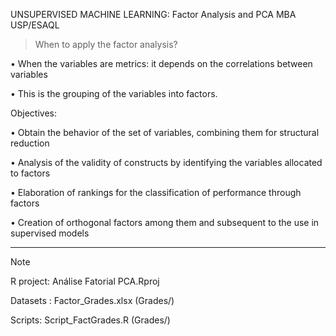 UNSUPERVISED MACHINE LEARNING: Factor Analysis and PCA
MBA USP/ESAQL 

> When to apply the factor analysis?


• When the variables are metrics: it depends on the correlations between
variables

• This is the grouping of the variables into factors. 

Objectives:

• Obtain the behavior of the set of variables, combining them for structural reduction

• Analysis of the validity of constructs by identifying the variables allocated to factors

• Elaboration of rankings for the classification of performance through factors

• Creation of orthogonal factors among them and subsequent to the use in supervised
models

--------------------
> [!NOTE]
> R project: Análise Fatorial PCA.Rproj
>
> Datasets : Factor_Grades.xlsx (Grades/)
>
> Scripts: Script_FactGrades.R (Grades/)

